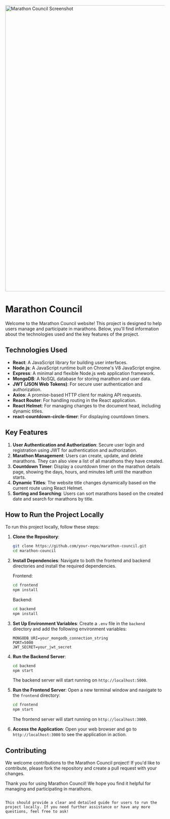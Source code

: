 
<img height="900" src="https://i.ibb.co/Mx9Lnkkm/B10A11.png" alt="Marathon Council Screenshot" />

# Marathon Council

Welcome to the Marathon Council website! This project is designed to help users manage and participate in marathons. Below, you'll find information about the technologies used and the key features of the project.

## Technologies Used

- **React**: A JavaScript library for building user interfaces.
- **Node.js**: A JavaScript runtime built on Chrome's V8 JavaScript engine.
- **Express**: A minimal and flexible Node.js web application framework.
- **MongoDB**: A NoSQL database for storing marathon and user data.
- **JWT (JSON Web Tokens)**: For secure user authentication and authorization.
- **Axios**: A promise-based HTTP client for making API requests.
- **React Router**: For handling routing in the React application.
- **React Helmet**: For managing changes to the document head, including dynamic titles.
- **react-countdown-circle-timer**: For displaying countdown timers.

## Key Features

1. **User Authentication and Authorization**: Secure user login and registration using JWT for authentication and authorization.
2. **Marathon Management**: Users can create, update, and delete marathons. They can also view a list of all marathons they have created.
3. **Countdown Timer**: Display a countdown timer on the marathon details page, showing the days, hours, and minutes left until the marathon starts.
4. **Dynamic Titles**: The website title changes dynamically based on the current route using React Helmet.
5. **Sorting and Searching**: Users can sort marathons based on the created date and search for marathons by title.

## How to Run the Project Locally

To run this project locally, follow these steps:

1. **Clone the Repository**:
   ```bash
   git clone https://github.com/your-repo/marathon-council.git
   cd marathon-council
   ```

2. **Install Dependencies**:
   Navigate to both the frontend and backend directories and install the required dependencies.
   
   Frontend:
   ```bash
   cd frontend
   npm install
   ```

   Backend:
   ```bash
   cd backend
   npm install
   ```

3. **Set Up Environment Variables**:
   Create a `.env` file in the `backend` directory and add the following environment variables:
   ```plaintext
   MONGODB_URI=your_mongodb_connection_string
   PORT=5000
   JWT_SECRET=your_jwt_secret
   ```

4. **Run the Backend Server**:
   ```bash
   cd backend
   npm start
   ```

   The backend server will start running on `http://localhost:5000`.

5. **Run the Frontend Server**:
   Open a new terminal window and navigate to the `frontend` directory:
   ```bash
   cd frontend
   npm start
   ```

   The frontend server will start running on `http://localhost:3000`.

6. **Access the Application**:
   Open your web browser and go to `http://localhost:3000` to see the application in action.

## Contributing

We welcome contributions to the Marathon Council project! If you'd like to contribute, please fork the repository and create a pull request with your changes.

Thank you for using Marathon Council! We hope you find it helpful for managing and participating in marathons.
```

This should provide a clear and detailed guide for users to run the project locally. If you need further assistance or have any more questions, feel free to ask!
